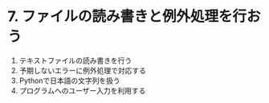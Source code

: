 # 7. ファイルの読み書きと例外処理を⾏おう

1. テキストファイルの読み書きを⾏う
2. 予期しないエラーに例外処理で対応する
3. Pythonで⽇本語の⽂字列を扱う
4. プログラムへのユーザー⼊⼒を利⽤する